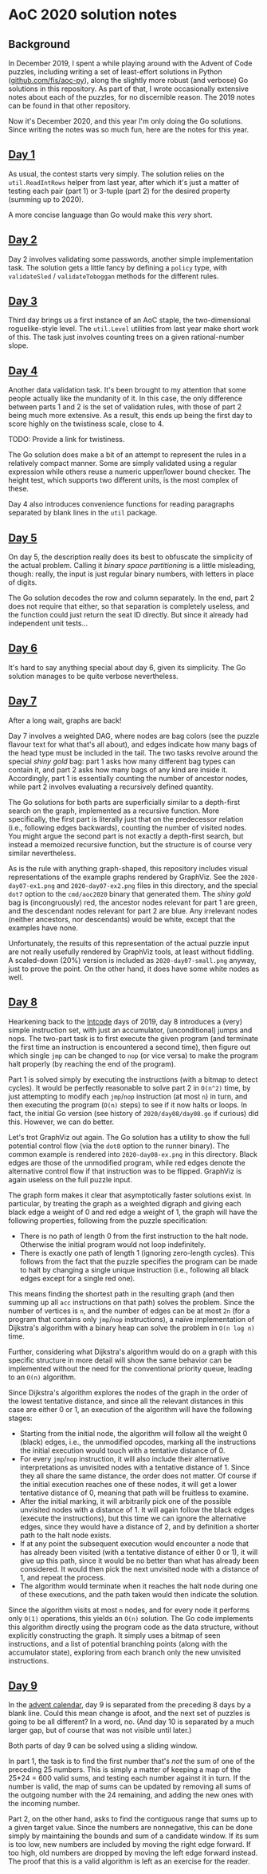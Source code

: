 # AoC 2020 solution notes

## Background

In December 2019, I spent a while playing around with the Advent of
Code puzzles, including writing a set of least-effort solutions in
Python ([github.com/fis/aoc-py](https://github.com/fis/aoc-py/)),
along the slightly more robust (and verbose) Go solutions in this
repository. As part of that, I wrote occasionally extensive notes
about each of the puzzles, for no discernible reason. The 2019 notes
can be found in that other repository.

Now it's December 2020, and this year I'm only doing the Go solutions.
Since writing the notes was so much fun, here are the notes for this
year.

## [Day 1](https://adventofcode.com/2020/day/1)

As usual, the contest starts very simply. The solution relies on the
`util.ReadIntRows` helper from last year, after which it's just a
matter of testing each pair (part 1) or 3-tuple (part 2) for the
desired property (summing up to 2020).

A more concise language than Go would make this *very* short.

## [Day 2](https://adventofcode.com/2020/day/2)

Day 2 involves validating some passwords, another simple
implementation task. The solution gets a little fancy by defining a
`policy` type, with `validateSled` / `validateToboggan` methods for
the different rules.

## [Day 3](https://adventofcode.com/2020/day/3)

Third day brings us a first instance of an AoC staple, the
two-dimensional roguelike-style level. The `util.Level` utilities from
last year make short work of this. The task just involves counting
trees on a given rational-number slope.

## [Day 4](https://adventofcode.com/2020/day/4)

Another data validation task. It's been brought to my attention that
some people actually like the mundanity of it. In this case, the only
difference between parts 1 and 2 is the set of validation rules, with
those of part 2 being much more extensive. As a result, this ends up
being the first day to score highly on the twistiness scale, close to
4.

TODO: Provide a link for twistiness.

The Go solution does make a bit of an attempt to represent the rules
in a relatively compact manner. Some are simply validated using a
regular expression while others reuse a numeric upper/lower bound
checker. The height test, which supports two different units, is the
most complex of these.

Day 4 also introduces convenience functions for reading paragraphs
separated by blank lines in the `util` package.

## [Day 5](https://adventofcode.com/2020/day/5)

On day 5, the description really does its best to obfuscate the
simplicity of the actual problem. Calling it *binary space
partitioning* is a little misleading, though: really, the input is
just regular binary numbers, with letters in place of digits.

The Go solution decodes the row and column separately. In the end,
part 2 does not require that either, so that separation is completely
useless, and the function could just return the seat ID directly. But
since it already had independent unit tests...

## [Day 6](https://adventofcode.com/2020/day/6)

It's hard to say anything special about day 6, given its simplicity.
The Go solution manages to be quite verbose nevertheless.

## [Day 7](https://adventofcode.com/2020/day/7)

After a long wait, graphs are back!

Day 7 involves a weighted DAG, where nodes are bag colors (see the
puzzle flavour text for what that's all about), and edges indicate how
many bags of the head type must be included in the tail. The two tasks
revolve around the special *shiny gold* bag: part 1 asks how many
different bag types can contain it, and part 2 asks how many bags of
any kind are inside it. Accordingly, part 1 is essentially counting
the number of ancestor nodes, while part 2 involves evaluating a
recursively defined quantity.

The Go solutions for both parts are superficially similar to a
depth-first search on the graph, implemented as a recursive function.
More specifically, the first part is literally just that on the
predecessor relation (i.e., following edges backwards), counting the
number of visited nodes. You might argue the second part is not
exactly a depth-first search, but instead a memoized recursive
function, but the structure is of course very similar nevertheless.

As is the rule with anything graph-shaped, this repository includes
visual representations of the example graphs rendered by GraphViz. See
the `2020-day07-ex1.png` and `2020-day07-ex2.png` files in this
directory, and the special `dot7` option to the `cmd/aoc2020` binary
that generated them. The *shiny gold* bag is (incongruously) red, the
ancestor nodes relevant for part 1 are green, and the descendant nodes
relevant for part 2 are blue. Any irrelevant nodes (neither
ancestors, nor descendants) would be white, except that the examples
have none.

Unfortunately, the results of this representation of the actual puzzle
input are not really usefully rendered by GraphViz tools, at least
without fiddling. A scaled-down (20%) version is included as
`2020-day07-small.png` anyway, just to prove the point. On the other
hand, it does have some white nodes as well.

## [Day 8](https://adventofcode.com/2020/day/8)

Hearkening back to the [Intcode](https://esolangs.org/wiki/Intcode)
days of 2019, day 8 introduces a (very) simple instruction set, with
just an accumulator, (unconditional) jumps and nops. The two-part task
is to first execute the given program (and terminate the first time an
instruction is encountered a second time), then figure out which
single `jmp` can be changed to `nop` (or vice versa) to make the
program halt properly (by reaching the end of the program).

Part 1 is solved simply by executing the instructions (with a bitmap
to detect cycles). It would be perfectly reasonable to solve part 2 in
`O(n^2)` time, by just attempting to modify each `jmp`/`nop`
instruction (at most `n`) in turn, and then executing the program
(`O(n)` steps) to see if it now halts or loops. In fact, the initial
Go version (see history of `2020/day08/day08.go` if curious) did
this. However, we can do better.

Let's trot GraphViz out again. The Go solution has a utility to show
the full potential control flow (via the `dot8` option to the runner
binary). The common example is rendered into `2020-day08-ex.png` in
this directory. Black edges are those of the unmodified program, while
red edges denote the alternative control flow if that instruction was
to be flipped. GraphViz is again useless on the full puzzle input.

The graph form makes it clear that asymptotically faster solutions
exist. In particular, by treating the graph as a weighted digraph and
giving each black edge a weight of 0 and red edge a weight of 1, the
graph will have the following properties, following from the puzzle
specification:

- There is no path of length 0 from the first instruction to the halt
  node. Otherwise the initial program would not loop indefinitely.
- There is exactly one path of length 1 (ignoring zero-length cycles).
  This follows from the fact that the puzzle specifies the program can
  be made to halt by changing a single unique instruction (i.e.,
  following all black edges except for a single red one).

This means finding the shortest path in the resulting graph (and then
summing up all `acc` instructions on that path) solves the problem.
Since the number of vertices is `n`, and the number of edges can be at
most `2n` (for a program that contains only `jmp`/`nop` instructions),
a naïve implementation of Dijkstra's algorithm with a binary heap can
solve the problem in `O(n log n)` time.

Further, considering what Dijkstra's algorithm would do on a graph
with this specific structure in more detail will show the same
behavior can be implemented without the need for the conventional
priority queue, leading to an `O(n)` algorithm.

Since Dijkstra's algorithm explores the nodes of the graph in the
order of the lowest tentative distance, and since all the relevant
distances in this case are either 0 or 1, an execution of the
algorithm will have the following stages:

- Starting from the initial node, the algorithm will follow all the
  weight 0 (black) edges, i.e., the unmodified opcodes, marking all
  the instructions the initial execution would touch with a tentative
  distance of 0.
- For every `jmp`/`nop` instruction, it will also include their
  alternative interpretations as unvisited nodes with a tentative
  distance of 1. Since they all share the same distance, the order
  does not matter. Of course if the initial execution reaches one of
  these nodes, it will get a lower tentative distance of 0, meaning
  that path will be fruitless to examine.
- After the initial marking, it will arbitrarily pick one of the
  possible unvisited nodes with a distance of 1. It will again follow
  the black edges (execute the instructions), but this time we can
  ignore the alternative edges, since they would have a distance of 2,
  and by definition a shorter path to the halt node exists.
- If at any point the subsequent execution would encounter a node that
  has already been visited (with a tentative distance of either 0 or
  1), it will give up this path, since it would be no better than what
  has already been considered. It would then pick the next unvisited
  node with a distance of 1, and repeat the process.
- The algorithm would terminate when it reaches the halt node during
  one of these executions, and the path taken would then indicate the
  solution.

Since the algorithm visits at most `n` nodes, and for every node it
performs only `O(1)` operations, this yields an `O(n)` solution. The
Go code implements this algorithm directly using the program code as
the data structure, without explicitly constructing the graph. It
simply uses a bitmap of seen instructions, and a list of potential
branching points (along with the accumulator state), exploring from
each branch only the new unvisited instructions.

## [Day 9](https://adventofcode.com/2020/day/9)

In the [advent calendar](https://adventofcode.com/2020), day 9 is
separated from the preceding 8 days by a blank line. Could this mean
change is afoot, and the next set of puzzles is going to be all
different? In a word, no. (And day 10 is separated by a much larger
gap, but of course that was not visible until later.)

Both parts of day 9 can be solved using a sliding window.

In part 1, the task is to find the first number that's *not* the sum
of one of the preceding 25 numbers. This is simply a matter of keeping
a map of the 25*24 = 600 valid sums, and testing each number against
it in turn. If the number is valid, the map of sums can be updated by
removing all sums of the outgoing number with the 24 remaining, and
adding the new ones with the incoming number.

Part 2, on the other hand, asks to find the contiguous range that sums
up to a given target value. Since the numbers are nonnegative, this
can be done simply by maintaining the bounds and sum of a candidate
window. If its sum is too low, new numbers are included by moving the
right edge forward. If too high, old numbers are dropped by moving the
left edge forward instead. The proof that this is a valid algorithm is
left as an exercise for the reader.
